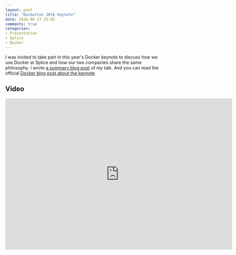 ```yaml
---
layout: post
title: "DockerCon 2016 Keynote"
date: 2016-06-27 23:45
comments: true
categories:
- Presentation
- Splice
- Docker
---
```


I was invited to take part in this year's Docker keynote to discuss how we use Docker at Splice
and how our two companies share the same philosophy. I wrote [a summary blog post](https://blog.docker.com/2016/06/docker-for-mac-splice/) of my talk.
And you can read the official [Docker blog post about the keynote](https://blog.docker.com/2016/06/dockercon-general-session-video/)

## Video

<iframe width="720" height="480" src="https://www.youtube.com/embed/vE1iDPx6-Ok?start=2770" frameborder="0" allowfullscreen></iframe>
